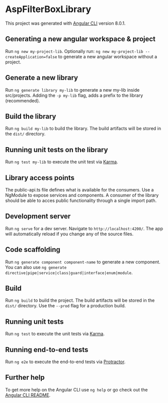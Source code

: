 # AspFilterBoxLibrary

This project was generated with [Angular CLI](https://github.com/angular/angular-cli) version 8.0.1.

## Generating a new angular workspace & project

Run `ng new my-project-lib`. Optionally run: `ng new my-project-lib --createApplication=false` to generate a new angular workspace without a project.

## Generate a new library

Run `ng generate library my-lib` to generate a new my-lib inside src/projects. Adding the `-p my-lib` flag, adds a prefix to the library (recommended).

## Build the library

Run `ng build my-lib` to build the library. The build artifacts will be stored in the `dist/` directory.

## Running unit tests on the library

Run `ng test my-lib` to execute the unit test via [Karma](https://karma-runner.github.io).

## Library access points

The public-api.ts file defines what is available for the consumers. Use a NgModule to expose services and components. A consumer of the library should be able to acces public functionality through a single import path.

## Development server

Run `ng serve` for a dev server. Navigate to `http://localhost:4200/`. The app will automatically reload if you change any of the source files.

## Code scaffolding

Run `ng generate component component-name` to generate a new component. You can also use `ng generate directive|pipe|service|class|guard|interface|enum|module`.

## Build

Run `ng build` to build the project. The build artifacts will be stored in the `dist/` directory. Use the `--prod` flag for a production build.

## Running unit tests

Run `ng test` to execute the unit tests via [Karma](https://karma-runner.github.io).

## Running end-to-end tests

Run `ng e2e` to execute the end-to-end tests via [Protractor](http://www.protractortest.org/).

## Further help

To get more help on the Angular CLI use `ng help` or go check out the [Angular CLI README](https://github.com/angular/angular-cli/blob/master/README.md).
